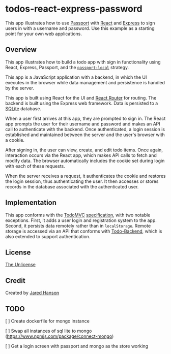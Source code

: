 # todos-react-express-password

This app illustrates how to use [Passport](https://www.passportjs.org/) with
[React](https://reactjs.org/) and [Express](https://expressjs.com/) to sign
users in with a username and password.  Use this example as a starting point for
your own web applications.

## Overview

This app illustrates how to build a todo app with sign in functionality using
React, Express, Passport, and the [`passport-local`](https://www.passportjs.org/packages/passport-local/)
strategy.

This app is a JavaScript application with a backend, in which the UI executes in
the browser while data management and persistence is handled by the server.

This app is built using React for the UI and [React Router](https://reactrouter.com/)
for routing.  The backend is built using the Express web framework.  Data is
persisted to a [SQLite](https://www.sqlite.org/) database.

When a user first arrives at this app, they are prompted to sign in.  The React
app prompts the user for their username and password and makes an API call to
authenticate with the backend.  Once authenticated, a login session is
established and maintained between the server and the user's browser with a
cookie.

After signing in, the user can view, create, and edit todo items.  Once again,
interaction occurs via the React app, which makes API calls to fetch and modify
data.  The browser automatically includes the cookie set during login with each
of these requests.

When the server receives a request, it authenticates the cookie and restores the
login session, thus authenticating the user.  It then accesses or stores records
in the database associated with the authenticated user.

## Implementation

This app conforms with the [TodoMVC](https://todomvc.com/) [specification](https://github.com/tastejs/todomvc/blob/master/app-spec.md),
with two notable exceptions.  First, it adds a user login and registration
system to the app.  Second, it persists data remotely rather than in
`localStorage`.  Remote storage is accessed via an API that conforms with
[Todo-Backend](https://todobackend.com/), which is also extended to support
authentication.

## License

[The Unlicense](https://opensource.org/licenses/unlicense)

## Credit

Created by [Jared Hanson](https://www.jaredhanson.me/)


## TODO
[ ] Create dockerfile for mongo instance

[ ] Swap all instances of sql lite to mongo (https://www.npmjs.com/package/connect-mongo)

[ ] Get a login screen with passport and mongo as the store working
